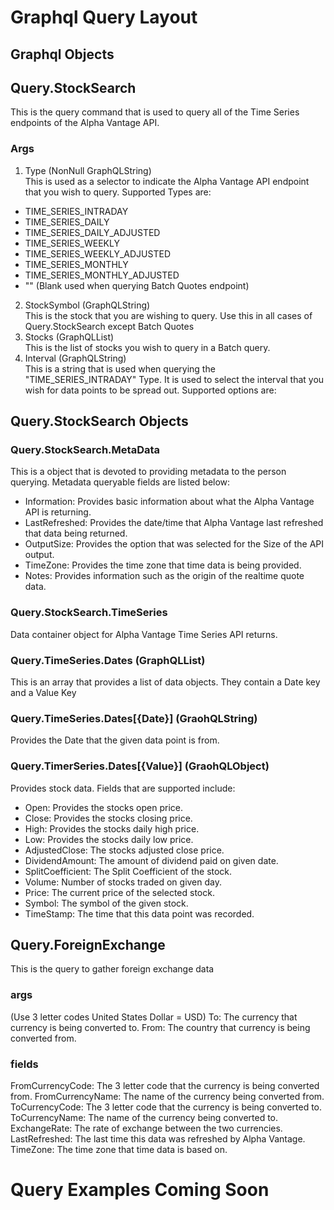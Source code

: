 # Graphql Query Layout

## Graphql Objects

## Query.StockSearch
This is the query command that is used to query all of the Time Series endpoints of the Alpha Vantage API.
### Args
1. Type (NonNull GraphQLString)  
This is used as a selector to indicate the Alpha Vantage API endpoint that you wish to query. Supported Types are:
* TIME_SERIES_INTRADAY
* TIME_SERIES_DAILY
* TIME_SERIES_DAILY_ADJUSTED
* TIME_SERIES_WEEKLY
* TIME_SERIES_WEEKLY_ADJUSTED
* TIME_SERIES_MONTHLY
* TIME_SERIES_MONTHLY_ADJUSTED
* "" (Blank used when querying Batch Quotes endpoint)
2. StockSymbol (GraphQLString)  
This is the stock that you are wishing to query. Use this in all cases of Query.StockSearch except Batch Quotes
3. Stocks (GraphQLList)  
This is the list of stocks you wish to query in a Batch query.
4. Interval (GraphQLString)  
This is a string that is used when querying the "TIME_SERIES_INTRADAY" Type. It is used to select the interval that you wish for data points to be spread out. Supported options are:  

## Query.StockSearch Objects
### Query.StockSearch.MetaData
This is a object that is devoted to providing metadata to the person querying. Metadata queryable fields are listed below:
* Information: Provides basic information about what the Alpha Vantage API is returning.
* LastRefreshed: Provides the date/time that Alpha Vantage last refreshed that data being returned.
* OutputSize: Provides the option that was selected for the Size of the API output.
* TimeZone: Provides the time zone that time data is being provided.
* Notes: Provides information such as the origin of the realtime quote data.
### Query.StockSearch.TimeSeries  
Data container object for Alpha Vantage Time Series API returns.
### Query.TimeSeries.Dates (GraphQLList)  
This is an array that provides a list of data objects. They contain a Date key and a Value Key
### Query.TimeSeries.Dates[{Date}] (GraohQLString)
Provides the Date that the given data point is from.
### Query.TimerSeries.Dates[{Value}] (GraohQLObject)
Provides stock data. Fields that are supported include:  
* Open: Provides the stocks open price.
* Close: Provides the stocks closing price.
* High: Provides the stocks daily high price.
* Low: Provides the stocks daily low price.
* AdjustedClose: The stocks adjusted close price.
* DividendAmount: The amount of dividend paid on given date.
* SplitCoefficient: The Split Coefficient of the stock.
* Volume: Number of stocks traded on given day.
* Price: The current price of the selected stock.
* Symbol: The symbol of the given stock.
* TimeStamp: The time that this data point was recorded.

## Query.ForeignExchange
This is the query to gather foreign exchange data 
### args
(Use 3 letter codes United States Dollar = USD)
To: The currency that currency is being converted to.
From: The country that currency is being converted from.
### fields 
FromCurrencyCode: The 3 letter code that the currency is being converted from.
FromCurrencyName: The name of the currency being converted from.
ToCurrencyCode:   The 3 letter code that the currency is being converted to.
ToCurrencyName:   The name of the currency being converted to.
ExchangeRate: The rate of exchange between the two currencies.
LastRefreshed: The last time this data was refreshed by Alpha Vantage.
TimeZone: The time zone that time data is based on.

# Query Examples Coming Soon
